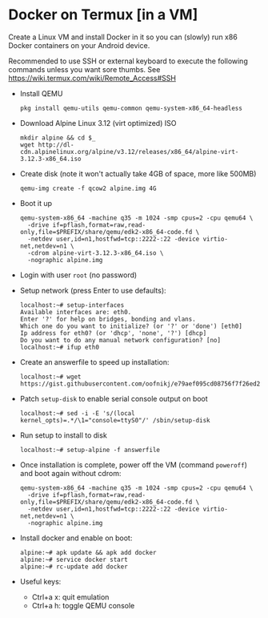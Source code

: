 # Docker on Termux [in a VM]

Create a Linux VM and install Docker in it so you can (slowly) run x86 Docker containers on your Android device.

Recommended to use SSH or external keyboard to execute the following commands unless you want sore thumbs. See https://wiki.termux.com/wiki/Remote_Access#SSH

* Install QEMU
	```
	pkg install qemu-utils qemu-common qemu-system-x86_64-headless
	```

* Download Alpine Linux 3.12 (virt optimized) ISO
	```
	mkdir alpine && cd $_
	wget http://dl-cdn.alpinelinux.org/alpine/v3.12/releases/x86_64/alpine-virt-3.12.3-x86_64.iso
	```

* Create disk (note it won't actually take 4GB of space, more like 500MB)
	```
	qemu-img create -f qcow2 alpine.img 4G
	```

* Boot it up
  ```
  qemu-system-x86_64 -machine q35 -m 1024 -smp cpus=2 -cpu qemu64 \
    -drive if=pflash,format=raw,read-only,file=$PREFIX/share/qemu/edk2-x86_64-code.fd \
    -netdev user,id=n1,hostfwd=tcp::2222-:22 -device virtio-net,netdev=n1 \
    -cdrom alpine-virt-3.12.3-x86_64.iso \
    -nographic alpine.img
  ```

* Login with user `root` (no password)

<!-- aarch64 is too slow ```
qemu-system-aarch64 -machine virt -m 1024 -smp cpus=2 \
  -cpu cortex-a57 -bios QEMU_EFI.fd \
  -netdev user,id=n1 -device virtio-net,netdev=n1 \
  -cdrom alpine-virt-3.12.0-aarch64.iso \
  -nographic alpine.img
``` -->

* Setup network (press Enter to use defaults):
	```
	localhost:~# setup-interfaces
	Available interfaces are: eth0.
	Enter '?' for help on bridges, bonding and vlans.
	Which one do you want to initialize? (or '?' or 'done') [eth0] 
	Ip address for eth0? (or 'dhcp', 'none', '?') [dhcp] 
	Do you want to do any manual network configuration? [no] 
	localhost:~# ifup eth0
	```

* Create an answerfile to speed up installation:

  ```
  localhost:~# wget https://gist.githubusercontent.com/oofnikj/e79aef095cd08756f7f26ed244355d62/raw/answerfile
  ```

* Patch `setup-disk` to enable serial console output on boot

  ```
  localhost:~# sed -i -E 's/(local kernel_opts)=.*/\1="console=ttyS0"/' /sbin/setup-disk
  ```

* Run setup to install to disk
  ```
  localhost:~# setup-alpine -f answerfile
  ```

* Once installation is complete, power off the VM (command `poweroff`) and boot again without cdrom:

  ```
  qemu-system-x86_64 -machine q35 -m 1024 -smp cpus=2 -cpu qemu64 \
    -drive if=pflash,format=raw,read-only,file=$PREFIX/share/qemu/edk2-x86_64-code.fd \
    -netdev user,id=n1,hostfwd=tcp::2222-:22 -device virtio-net,netdev=n1 \
    -nographic alpine.img
  ```

* Install docker and enable on boot:
  ```
  alpine:~# apk update && apk add docker
  alpine:~# service docker start
  alpine:~# rc-update add docker
  ```

* Useful keys:
  * Ctrl+a x: quit emulation
  * Ctrl+a h: toggle QEMU console